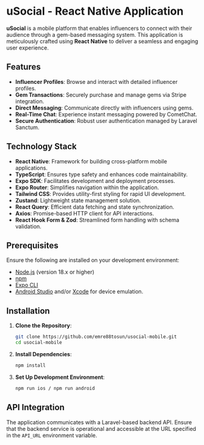 # uSocial - React Native Application

**uSocial** is a mobile platform that enables influencers to connect with their audience through a gem-based messaging system. This application is meticulously crafted using **React Native** to deliver a seamless and engaging user experience.

## Features

- **Influencer Profiles**: Browse and interact with detailed influencer profiles.
- **Gem Transactions**: Securely purchase and manage gems via Stripe integration.
- **Direct Messaging**: Communicate directly with influencers using gems.
- **Real-Time Chat**: Experience instant messaging powered by CometChat.
- **Secure Authentication**: Robust user authentication managed by Laravel Sanctum.

## Technology Stack

- **React Native**: Framework for building cross-platform mobile applications.
- **TypeScript**: Ensures type safety and enhances code maintainability.
- **Expo SDK**: Facilitates development and deployment processes.
- **Expo Router**: Simplifies navigation within the application.
- **Tailwind CSS**: Provides utility-first styling for rapid UI development.
- **Zustand**: Lightweight state management solution.
- **React Query**: Efficient data fetching and state synchronization.
- **Axios**: Promise-based HTTP client for API interactions.
- **React Hook Form & Zod**: Streamlined form handling with schema validation.

## Prerequisites

Ensure the following are installed on your development environment:

- [Node.js](https://nodejs.org/) (version 18.x or higher)
- [npm](https://www.npmjs.com/)
- [Expo CLI](https://docs.expo.dev/get-started/installation/)
- [Android Studio](https://developer.android.com/studio) and/or [Xcode](https://developer.apple.com/xcode/) for device emulation.

## Installation

1. **Clone the Repository**:

   ```bash
   git clone https://github.com/emre88tosun/usocial-mobile.git
   cd usocial-mobile
   ```

2. **Install Dependencies**:

   ```bash
   npm install
   ```

3. **Set Up Development Environment**:

   ```bash
   npm run ios / npm run android
   ```

## API Integration

The application communicates with a Laravel-based backend API. Ensure that the backend service is operational and accessible at the URL specified in the `API_URL` environment variable.
